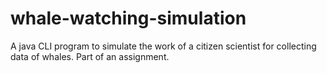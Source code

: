 # whale-watching-simulation
A java CLI program to simulate the work of a citizen scientist for collecting data of whales. Part of an assignment.
